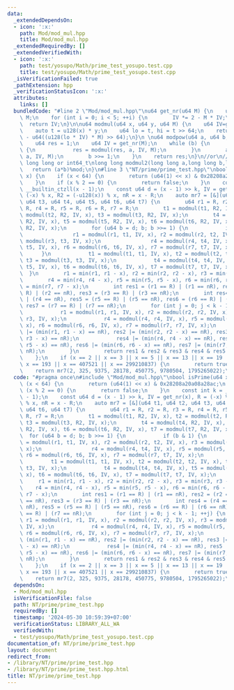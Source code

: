 ```yaml
---
data:
  _extendedDependsOn:
  - icon: ':x:'
    path: Mod/mod_mul.hpp
    title: Mod/mod_mul.hpp
  _extendedRequiredBy: []
  _extendedVerifiedWith:
  - icon: ':x:'
    path: test/yosupo/Math/prime_test_yosupo.test.cpp
    title: test/yosupo/Math/prime_test_yosupo.test.cpp
  _isVerificationFailed: true
  _pathExtension: hpp
  _verificationStatusIcon: ':x:'
  attributes:
    links: []
  bundledCode: "#line 2 \"Mod/mod_mul.hpp\"\nu64 get_nr(u64 M) {\n    u64 IV = 2 -\
    \ M;\n    for (int i = 0; i < 5; ++i) {\n        IV *= 2 - M * IV;\n    }\n  \
    \  return IV;\n}\n\nu64 modmul(u64 x, u64 y, u64 M) {\n    u64 IV=get_nr(M);\n\
    \    auto t = u128(x) * y;\n    u64 lo = t, hi = t >> 64;\n    return (hi + M)\
    \ - u64((u128(lo * IV) * M) >> 64);\n}\n \nu64 modpow(u64 a, u64 b, u64 M) {\n\
    \    u64 res = 1;\n    u64 IV = get_nr(M);\n    while (b) {\n        if (b & 1)\
    \ {\n            res = modmul(res, a, IV, M);\n        }\n        a = modmul(a,\
    \ a, IV, M);\n        b >>= 1;\n    }\n    return res;\n}\n//or\n//only good for\
    \ long long or int64_t\nlong long modmul2(long long a,long long b,long long mod){\n\
    \   return (a*b)%mod;\n}\n#line 3 \"NT/prime/prime_test.hpp\"\nbool isPrime(u64\
    \ x) {\n    if (x < 64) {\n        return (u64(1) << x) & 0x28208a20a08a28ac;\n\
    \    }\n    if (x % 2 == 0) {\n        return false;\n    }\n    const int k =\
    \ __builtin_ctzll(x - 1);\n    const u64 d = (x - 1) >> k, IV = get_nr(x), R =\
    \ (-x) % x, R2 = (-u128(x)) % x, nR = x - R;\n    auto mr7 = [&](u64 t1, u64 t2,\
    \ u64 t3, u64 t4, u64 t5, u64 t6, u64 t7) {\n        u64 r1 = R, r2 = R, r3 =\
    \ R, r4 = R, r5 = R, r6 = R, r7 = R;\n        t1 = modmul(t1, R2, IV, x), t2 =\
    \ modmul(t2, R2, IV, x), t3 = modmul(t3, R2, IV, x);\n        t4 = modmul(t4,\
    \ R2, IV, x), t5 = modmul(t5, R2, IV, x), t6 = modmul(t6, R2, IV, x), t7 = modmul(t7,\
    \ R2, IV, x);\n        for (u64 b = d; b; b >>= 1) {\n            if (b & 1) {\n\
    \                r1 = modmul(r1, t1, IV, x), r2 = modmul(r2, t2, IV, x), r3 =\
    \ modmul(r3, t3, IV, x);\n                r4 = modmul(r4, t4, IV, x), r5 = modmul(r5,\
    \ t5, IV, x), r6 = modmul(r6, t6, IV, x), r7 = modmul(r7, t7, IV, x);\n      \
    \      }\n            t1 = modmul(t1, t1, IV, x), t2 = modmul(t2, t2, IV, x),\
    \ t3 = modmul(t3, t3, IV, x);\n            t4 = modmul(t4, t4, IV, x), t5 = modmul(t5,\
    \ t5, IV, x), t6 = modmul(t6, t6, IV, x), t7 = modmul(t7, t7, IV, x);\n      \
    \  }\n        r1 = min(r1, r1 - x), r2 = min(r2, r2 - x), r3 = min(r3, r3 - x);\n\
    \        r4 = min(r4, r4 - x), r5 = min(r5, r5 - x), r6 = min(r6, r6 - x), r7\
    \ = min(r7, r7 - x);\n        int res1 = (r1 == R) | (r1 == nR), res2 = (r2 ==\
    \ R) | (r2 == nR), res3 = (r3 == R) | (r3 == nR);\n        int res4 = (r4 == R)\
    \ | (r4 == nR), res5 = (r5 == R) | (r5 == nR), res6 = (r6 == R) | (r6 == nR),\
    \ res7 = (r7 == R) | (r7 == nR);\n        for (int j = 0; j < k - 1; ++j) {\n\
    \            r1 = modmul(r1, r1, IV, x), r2 = modmul(r2, r2, IV, x), r3 = modmul(r3,\
    \ r3, IV, x);\n            r4 = modmul(r4, r4, IV, x), r5 = modmul(r5, r5, IV,\
    \ x), r6 = modmul(r6, r6, IV, x), r7 = modmul(r7, r7, IV, x);\n            res1\
    \ |= (min(r1, r1 - x) == nR), res2 |= (min(r2, r2 - x) == nR), res3 |= (min(r3,\
    \ r3 - x) == nR);\n            res4 |= (min(r4, r4 - x) == nR), res5 |= (min(r5,\
    \ r5 - x) == nR), res6 |= (min(r6, r6 - x) == nR), res7 |= (min(r7, r7 - x) ==\
    \ nR);\n        }\n        return res1 & res2 & res3 & res4 & res5 & res6 & res7;\n\
    \    };\n    if (x == 2 || x == 3 || x == 5 || x == 13 || x == 19 || x == 73 ||\
    \ x == 193 || x == 407521 || x == 299210837) {\n        return true;\n    }\n\
    \    return mr7(2, 325, 9375, 28178, 450775, 9780504, 1795265022);\n}\n"
  code: "#pragma once\n#include \"Mod/mod_mul.hpp\"\nbool isPrime(u64 x) {\n    if\
    \ (x < 64) {\n        return (u64(1) << x) & 0x28208a20a08a28ac;\n    }\n    if\
    \ (x % 2 == 0) {\n        return false;\n    }\n    const int k = __builtin_ctzll(x\
    \ - 1);\n    const u64 d = (x - 1) >> k, IV = get_nr(x), R = (-x) % x, R2 = (-u128(x))\
    \ % x, nR = x - R;\n    auto mr7 = [&](u64 t1, u64 t2, u64 t3, u64 t4, u64 t5,\
    \ u64 t6, u64 t7) {\n        u64 r1 = R, r2 = R, r3 = R, r4 = R, r5 = R, r6 =\
    \ R, r7 = R;\n        t1 = modmul(t1, R2, IV, x), t2 = modmul(t2, R2, IV, x),\
    \ t3 = modmul(t3, R2, IV, x);\n        t4 = modmul(t4, R2, IV, x), t5 = modmul(t5,\
    \ R2, IV, x), t6 = modmul(t6, R2, IV, x), t7 = modmul(t7, R2, IV, x);\n      \
    \  for (u64 b = d; b; b >>= 1) {\n            if (b & 1) {\n                r1\
    \ = modmul(r1, t1, IV, x), r2 = modmul(r2, t2, IV, x), r3 = modmul(r3, t3, IV,\
    \ x);\n                r4 = modmul(r4, t4, IV, x), r5 = modmul(r5, t5, IV, x),\
    \ r6 = modmul(r6, t6, IV, x), r7 = modmul(r7, t7, IV, x);\n            }\n   \
    \         t1 = modmul(t1, t1, IV, x), t2 = modmul(t2, t2, IV, x), t3 = modmul(t3,\
    \ t3, IV, x);\n            t4 = modmul(t4, t4, IV, x), t5 = modmul(t5, t5, IV,\
    \ x), t6 = modmul(t6, t6, IV, x), t7 = modmul(t7, t7, IV, x);\n        }\n   \
    \     r1 = min(r1, r1 - x), r2 = min(r2, r2 - x), r3 = min(r3, r3 - x);\n    \
    \    r4 = min(r4, r4 - x), r5 = min(r5, r5 - x), r6 = min(r6, r6 - x), r7 = min(r7,\
    \ r7 - x);\n        int res1 = (r1 == R) | (r1 == nR), res2 = (r2 == R) | (r2\
    \ == nR), res3 = (r3 == R) | (r3 == nR);\n        int res4 = (r4 == R) | (r4 ==\
    \ nR), res5 = (r5 == R) | (r5 == nR), res6 = (r6 == R) | (r6 == nR), res7 = (r7\
    \ == R) | (r7 == nR);\n        for (int j = 0; j < k - 1; ++j) {\n           \
    \ r1 = modmul(r1, r1, IV, x), r2 = modmul(r2, r2, IV, x), r3 = modmul(r3, r3,\
    \ IV, x);\n            r4 = modmul(r4, r4, IV, x), r5 = modmul(r5, r5, IV, x),\
    \ r6 = modmul(r6, r6, IV, x), r7 = modmul(r7, r7, IV, x);\n            res1 |=\
    \ (min(r1, r1 - x) == nR), res2 |= (min(r2, r2 - x) == nR), res3 |= (min(r3, r3\
    \ - x) == nR);\n            res4 |= (min(r4, r4 - x) == nR), res5 |= (min(r5,\
    \ r5 - x) == nR), res6 |= (min(r6, r6 - x) == nR), res7 |= (min(r7, r7 - x) ==\
    \ nR);\n        }\n        return res1 & res2 & res3 & res4 & res5 & res6 & res7;\n\
    \    };\n    if (x == 2 || x == 3 || x == 5 || x == 13 || x == 19 || x == 73 ||\
    \ x == 193 || x == 407521 || x == 299210837) {\n        return true;\n    }\n\
    \    return mr7(2, 325, 9375, 28178, 450775, 9780504, 1795265022);\n}\n"
  dependsOn:
  - Mod/mod_mul.hpp
  isVerificationFile: false
  path: NT/prime/prime_test.hpp
  requiredBy: []
  timestamp: '2024-05-30 10:59:39+07:00'
  verificationStatus: LIBRARY_ALL_WA
  verifiedWith:
  - test/yosupo/Math/prime_test_yosupo.test.cpp
documentation_of: NT/prime/prime_test.hpp
layout: document
redirect_from:
- /library/NT/prime/prime_test.hpp
- /library/NT/prime/prime_test.hpp.html
title: NT/prime/prime_test.hpp
---
```

